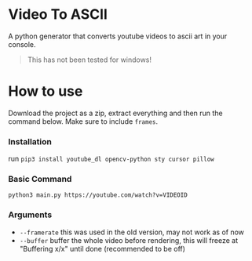 # Video To ASCII
A python generator that converts youtube videos to ascii art in your console. 
> This has not been tested for windows!

# How to use
Download the project as a zip, extract everything and then run the command below. Make sure to include `frames`.
### Installation
run `pip3 install youtube_dl opencv-python sty cursor pillow`
### Basic Command
`python3 main.py https://youtube.com/watch?v=VIDEOID`

### Arguments
- `--framerate` this was used in the old version, may not work as of now
- `--buffer` buffer the whole video before rendering, this will freeze at "Buffering x/x" until done (recommended to be off)

